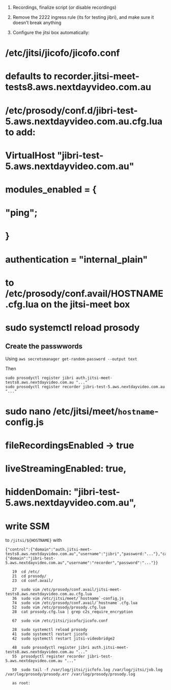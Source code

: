 1. Recordings, finalize script (_or_ disable recordings)

3. Remove the 2222 ingress rule (its for testing jibri), and make sure it doesn't break anything

2. Configure the jitsi box automatically:

# /etc/jitsi/jicofo/jicofo.conf
# defaults to recorder.jitsi-meet-tests8.aws.nextdayvideo.com.au

# /etc/prosody/conf.d/jibri-test-5.aws.nextdayvideo.com.au.cfg.lua to add:

# VirtualHost "jibri-test-5.aws.nextdayvideo.com.au"
#   modules_enabled = {
#     "ping";
#   }
#   authentication = "internal_plain"

# to /etc/prosody/conf.avail/HOSTNAME.cfg.lua on the jitsi-meet box

# sudo systemctl reload prosody

## Create the passwwords

Using `aws secretsmanager get-random-password --output text`

Then 

```
sudo prosodyctl register jibri auth.jitsi-meet-tests8.aws.nextdayvideo.com.au "..."
sudo prosodyctl register recorder jibri-test-5.aws.nextdayvideo.com.au "..."
```

# sudo nano /etc/jitsi/meet/`hostname`-config.js
# fileRecordingsEnabled -> true
# liveStreamingEnabled: true,
# hiddenDomain: "jibri-test-5.aws.nextdayvideo.com.au",

# write SSM

to `/jitsi/${HOSTNAME}` with 

```
{"control":{"domain":"auth.jitsi-meet-tests8.aws.nextdayvideo.com.au","username":"jibri","password:"..."},"call":{"domain":"jibri-test-5.aws.nextdayvideo.com.au","username":"recorder","password":"..."}}
```



```
   19  cd /etc/
   21  cd prosody/
   23  cd conf.avail/

   27  sudo vim /etc/prosody/conf.avail/jitsi-meet-tests8.aws.nextdayvideo.com.au.cfg.lua
   36  sudo vim /etc/jitsi/meet/`hostname`-config.js
   74  sudo vim /etc/prosody/conf.avail/`hostname`.cfg.lua
   52  sudo vim /etc/prosody/prosody.cfg.lua 
   28  cat prosody.cfg.lua | grep c2s_require_encryption

   67  sudo vim /etc/jitsi/jicofo/jicofo.conf

   28  sudo systemctl reload prosody
   41  sudo systemctl restart jicofo
   42  sudo systemctl restart jitsi-videobridge2

   48  sudo prosodyctl register jibri auth.jitsi-meet-tests8.aws.nextdayvideo.com.au "..."
   55  prosodyctl register recorder jibri-test-5.aws.nextdayvideo.com.au "..."

   50  sudo tail -f /var/log/jitsi/jicfofo.log /var/log/jitsi/jvb.log /var/log/prosody/prosody.err /var/log/prosody/prosody.log

   as root:
```